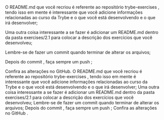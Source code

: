 O README.md que você recriou é referente ao repositório trybe-exercises , tendo isso em mente é interessante que você adicione informações relacionadas ao curso da Trybe e o que você está desenvolvendo e o que irá desenvolver;

Uma outra coisa interessante a se fazer é adicionar um README.md dentro da pasta exercises/2.1 para colocar a descrição dos exercícios que você desenvolveu;

Lembre-se de fazer um commit quando terminar de alterar os arquivos;

Depois do commit , faça sempre um push ;

Confira as alterações no GitHub.
O README.md que você recriou é referente ao repositório trybe-exercises , tendo isso em mente é interessante que você adicione informações relacionadas ao curso da Trybe e o que você está desenvolvendo e o que irá desenvolver;
Uma outra coisa interessante a se fazer é adicionar um README.md dentro da pasta exercises/2.1 para colocar a descrição dos exercícios que você desenvolveu;
Lembre-se de fazer um commit quando terminar de alterar os arquivos;
Depois do commit , faça sempre um push ;
Confira as alterações no GitHub .